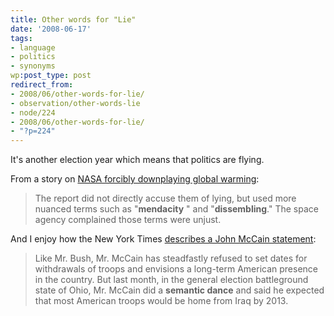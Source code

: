 ```yaml
---
title: Other words for "Lie"
date: '2008-06-17'
tags:
- language
- politics
- synonyms
wp:post_type: post
redirect_from:
- 2008/06/other-words-for-lie/
- observation/other-words-lie
- node/224
- 2008/06/other-words-for-lie/
- "?p=224"
---
```


It's another election year which means that politics are flying.

From a story on [NASA forcibly downplaying global warming](http://www.townhall.com/news/sci-tech/2008/06/02/nasas_own_watchdog_agency_misled_on_global_warming):

> The report did not directly accuse them of lying, but used more nuanced terms such as "**mendacity** " and "**dissembling**." The space agency complained those terms were unjust.

And I enjoy how the New York Times [describes a John McCain statement](http://www.nytimes.com/2008/06/17/us/politics/17policy.html?pagewanted=2&hp):

> Like Mr. Bush, Mr. McCain has steadfastly refused to set dates for withdrawals of troops and envisions a long-term American presence in the country. But last month, in the general election battleground state of Ohio, Mr. McCain did a **semantic dance** and said he expected that most American troops would be home from Iraq by 2013.
